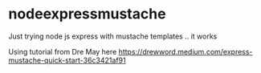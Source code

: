 # nodeexpressmustache
Just trying node js express with mustache templates
.. it works

Using tutorial from Dre May here 
https://drewword.medium.com/express-mustache-quick-start-36c3421af91
